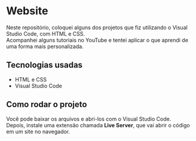 # Website

Neste repositório, coloquei alguns dos projetos que fiz utilizando o Visual Studio Code, com HTML e CSS.  
Acompanhei alguns tutoriais no YouTube e tentei aplicar o que aprendi de uma forma mais personalizada.

## Tecnologias usadas
- HTML e CSS
- Visual Studio Code

## Como rodar o projeto

Você pode baixar os arquivos e abri-los com o Visual Studio Code.  
Depois, instale uma extensão chamada **Live Server**, que vai abrir o código em um site no navegador.
